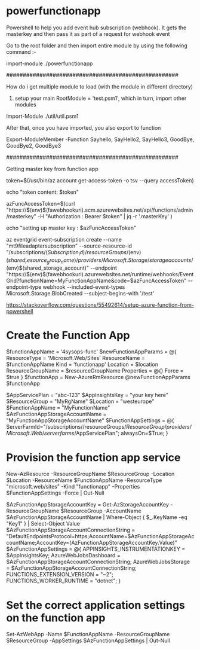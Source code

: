 # powerfunctionapp


Powershell to help you add event hub subscription (webhook). It gets the masterkey and then pass it as part of a request for webhook event


Go to the root folder and then import entire module by using the following command :- 

import-module ./powerfunctionapp


####################################################


How do i get multiple module to load (with the module in different directory)

1. setup your main RootModule = 'test.psm1', which in turn, import other modules 

Import-Module ./util/util.psm1

After that, once you have imported, you also export to function 

Export-ModuleMember -Function Sayhello, SayHello2, SayHello3, GoodBye, GoodBye2, GoodBye3

####################################################


Getting master key from function app 

token=$(/usr/bin/az account get-access-token -o tsv --query accessToken)

echo "token content: $token"

azFuncAccessToken=$(curl "https://$(env)$(fawebhookuri).scm.azurewebsites.net/api/functions/admin/masterkey" -H "Authorization : Bearer $token"  | jq -r  '.masterKey' )

echo "setting up master key : $azFuncAccessToken"

az eventgrid event-subscription create --name "mt9fileadaptersubscription" --source-resource-id "/subscriptions/$(Subscription_id)/resourceGroups/$(env)$(shared_resource_group_name)/providers/Microsoft.Storage/storageaccounts/$(env)$(shared_storage_account)" --endpoint  "https://$(env)$(fawebhookuri).azurewebsites.net/runtime/webhooks/EventGrid?functionName=MyFunctionAppName&code=$azFuncAccessToken" --endpoint-type webhook  --included-event-types Microsoft.Storage.BlobCreated  --subject-begins-with '/test'


https://stackoverflow.com/questions/55492614/setup-azure-function-from-powershell

# Create the Function App
$functionAppName = '4sysops-func'
$newFunctionAppParams = @{
    ResourceType      = 'Microsoft.Web/Sites'
    ResourceName      = $functionAppName
    Kind              = 'functionapp'
    Location          = $location
    ResourceGroupName = $resourceGroupName
    Properties        = @{}
    Force             = $true
}
$functionApp = New-AzureRmResource @newFunctionAppParams
$functionApp

$AppServicePlan = "abc-123"
$AppInsightsKey = "your key here"
$ResourceGroup = "MyRgName"
$Location = "westeurope"
$FunctionAppName = "MyFunctionName"
$AzFunctionAppStorageAccountName = "MyFunctionAppStorageAccountName"
$FunctionAppSettings = @{
    ServerFarmId="/subscriptions/<GUID>/resourceGroups/$ResourceGroup/providers/Microsoft.Web/serverfarms/$AppServicePlan";
    alwaysOn=$True;
}

# Provision the function app service
New-AzResource -ResourceGroupName $ResourceGroup -Location $Location -ResourceName $FunctionAppName -ResourceType "microsoft.web/sites" -Kind "functionapp" -Properties $FunctionAppSettings -Force | Out-Null

$AzFunctionAppStorageAccountKey = Get-AzStorageAccountKey -ResourceGroupName $ResourceGroup -AccountName $AzFunctionAppStorageAccountName | Where-Object { $_.KeyName -eq "Key1" } | Select-Object Value
$AzFunctionAppStorageAccountConnectionString = "DefaultEndpointsProtocol=https;AccountName=$AzFunctionAppStorageAccountName;AccountKey=$($AzFunctionAppStorageAccountKey.Value)"
$AzFunctionAppSettings = @{
    APPINSIGHTS_INSTRUMENTATIONKEY = $AppInsightsKey;
    AzureWebJobsDashboard = $AzFunctionAppStorageAccountConnectionString;
    AzureWebJobsStorage = $AzFunctionAppStorageAccountConnectionString;
    FUNCTIONS_EXTENSION_VERSION = "~2";
    FUNCTIONS_WORKER_RUNTIME = "dotnet";
}

# Set the correct application settings on the function app
Set-AzWebApp -Name $FunctionAppName -ResourceGroupName $ResourceGroup -AppSettings $AzFunctionAppSettings | Out-Null







